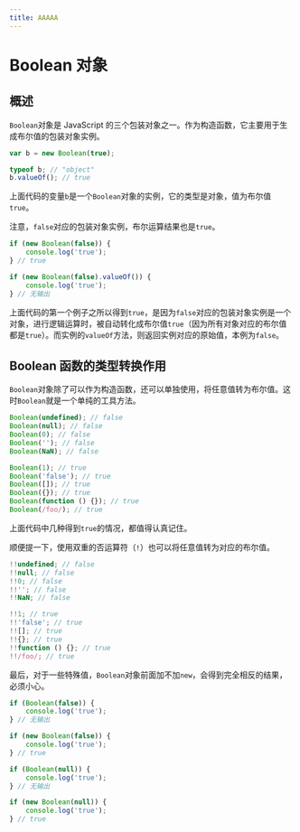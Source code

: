 ```yaml
---
title: AAAAA
---
```


# Boolean 对象

## 概述

`Boolean`对象是 JavaScript 的三个包装对象之一。作为构造函数，它主要用于生成布尔值的包装对象实例。

```javascript
var b = new Boolean(true);

typeof b; // "object"
b.valueOf(); // true
```

上面代码的变量`b`是一个`Boolean`对象的实例，它的类型是对象，值为布尔值`true`。

注意，`false`对应的包装对象实例，布尔运算结果也是`true`。

```javascript
if (new Boolean(false)) {
	console.log('true');
} // true

if (new Boolean(false).valueOf()) {
	console.log('true');
} // 无输出
```

上面代码的第一个例子之所以得到`true`，是因为`false`对应的包装对象实例是一个对象，进行逻辑运算时，被自动转化成布尔值`true`（因为所有对象对应的布尔值都是`true`）。而实例的`valueOf`方法，则返回实例对应的原始值，本例为`false`。

## Boolean 函数的类型转换作用

`Boolean`对象除了可以作为构造函数，还可以单独使用，将任意值转为布尔值。这时`Boolean`就是一个单纯的工具方法。

```javascript
Boolean(undefined); // false
Boolean(null); // false
Boolean(0); // false
Boolean(''); // false
Boolean(NaN); // false

Boolean(1); // true
Boolean('false'); // true
Boolean([]); // true
Boolean({}); // true
Boolean(function () {}); // true
Boolean(/foo/); // true
```

上面代码中几种得到`true`的情况，都值得认真记住。

顺便提一下，使用双重的否运算符（`!`）也可以将任意值转为对应的布尔值。

```javascript
!!undefined; // false
!!null; // false
!!0; // false
!!''; // false
!!NaN; // false

!!1; // true
!!'false'; // true
!![]; // true
!!{}; // true
!!function () {}; // true
!!/foo/; // true
```

最后，对于一些特殊值，`Boolean`对象前面加不加`new`，会得到完全相反的结果，必须小心。

```javascript
if (Boolean(false)) {
	console.log('true');
} // 无输出

if (new Boolean(false)) {
	console.log('true');
} // true

if (Boolean(null)) {
	console.log('true');
} // 无输出

if (new Boolean(null)) {
	console.log('true');
} // true
```
